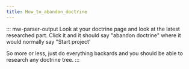 ```yaml
---
title: How_to_abandon_doctrine
---
```


::: mw-parser-output
Look at your doctrine page and look at the latest researched part. Click
it and it should say \"abandon doctrine\" where it would normally say
\"Start project\'

So more or less, just do everything backards and you should be able to
research any doctrine tree.
:::
